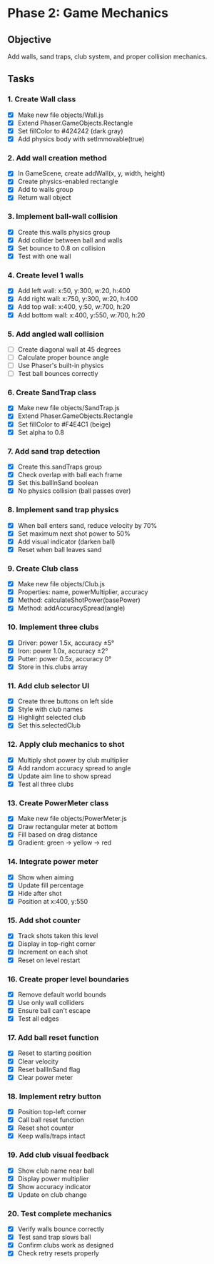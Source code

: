 # Phase 2: Game Mechanics

## Objective
Add walls, sand traps, club system, and proper collision mechanics.

## Tasks

### 1. Create Wall class
- [x] Make new file objects/Wall.js
- [x] Extend Phaser.GameObjects.Rectangle
- [x] Set fillColor to #424242 (dark gray)
- [x] Add physics body with setImmovable(true)

### 2. Add wall creation method
- [x] In GameScene, create addWall(x, y, width, height)
- [x] Create physics-enabled rectangle
- [x] Add to walls group
- [x] Return wall object

### 3. Implement ball-wall collision
- [x] Create this.walls physics group
- [x] Add collider between ball and walls
- [x] Set bounce to 0.8 on collision
- [x] Test with one wall

### 4. Create level 1 walls
- [x] Add left wall: x:50, y:300, w:20, h:400
- [x] Add right wall: x:750, y:300, w:20, h:400
- [x] Add top wall: x:400, y:50, w:700, h:20
- [x] Add bottom wall: x:400, y:550, w:700, h:20

### 5. Add angled wall collision
- [ ] Create diagonal wall at 45 degrees
- [ ] Calculate proper bounce angle
- [ ] Use Phaser's built-in physics
- [ ] Test ball bounces correctly

### 6. Create SandTrap class
- [x] Make new file objects/SandTrap.js
- [x] Extend Phaser.GameObjects.Rectangle
- [x] Set fillColor to #F4E4C1 (beige)
- [x] Set alpha to 0.8

### 7. Add sand trap detection
- [x] Create this.sandTraps group
- [x] Check overlap with ball each frame
- [x] Set this.ballInSand boolean
- [x] No physics collision (ball passes over)

### 8. Implement sand trap physics
- [x] When ball enters sand, reduce velocity by 70%
- [x] Set maximum next shot power to 50%
- [x] Add visual indicator (darken ball)
- [x] Reset when ball leaves sand

### 9. Create Club class
- [x] Make new file objects/Club.js
- [x] Properties: name, powerMultiplier, accuracy
- [x] Method: calculateShotPower(basePower)
- [x] Method: addAccuracySpread(angle)

### 10. Implement three clubs
- [x] Driver: power 1.5x, accuracy ±5°
- [x] Iron: power 1.0x, accuracy ±2°
- [x] Putter: power 0.5x, accuracy 0°
- [x] Store in this.clubs array

### 11. Add club selector UI
- [x] Create three buttons on left side
- [x] Style with club names
- [x] Highlight selected club
- [x] Set this.selectedClub

### 12. Apply club mechanics to shot
- [x] Multiply shot power by club multiplier
- [x] Add random accuracy spread to angle
- [x] Update aim line to show spread
- [x] Test all three clubs

### 13. Create PowerMeter class
- [x] Make new file objects/PowerMeter.js
- [x] Draw rectangular meter at bottom
- [x] Fill based on drag distance
- [x] Gradient: green -> yellow -> red

### 14. Integrate power meter
- [x] Show when aiming
- [x] Update fill percentage
- [x] Hide after shot
- [x] Position at x:400, y:550

### 15. Add shot counter
- [x] Track shots taken this level
- [x] Display in top-right corner
- [x] Increment on each shot
- [x] Reset on level restart

### 16. Create proper level boundaries
- [x] Remove default world bounds
- [x] Use only wall colliders
- [x] Ensure ball can't escape
- [x] Test all edges

### 17. Add ball reset function
- [x] Reset to starting position
- [x] Clear velocity
- [x] Reset ballInSand flag
- [x] Clear power meter

### 18. Implement retry button
- [x] Position top-left corner
- [x] Call ball reset function
- [x] Reset shot counter
- [x] Keep walls/traps intact

### 19. Add club visual feedback
- [x] Show club name near ball
- [x] Display power multiplier
- [x] Show accuracy indicator
- [x] Update on club change

### 20. Test complete mechanics
- [x] Verify walls bounce correctly
- [x] Test sand trap slows ball
- [x] Confirm clubs work as designed
- [x] Check retry resets properly